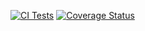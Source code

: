 [![CI Tests](https://github.com/ULL-ESIT-INF-DSI-2425/prct06-generics-solid-AMM011/actions/workflows/ci.yml/badge.svg)](https://github.com/ULL-ESIT-INF-DSI-2425/prct06-generics-solid-AMM011/actions/workflows/ci.yml)
[![Coverage Status](https://coveralls.io/repos/github/ULL-ESIT-INF-DSI-2425/prct06-generics-solid-AMM011/badge.svg?branch=main)](https://coveralls.io/github/ULL-ESIT-INF-DSI-2425/prct06-generics-solid-AMM011?branch=main)